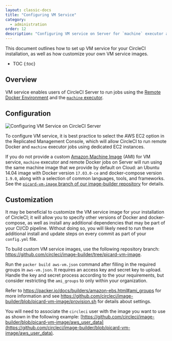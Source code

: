 ```yaml
---
layout: classic-docs
title: "Configuring VM Service"
category:
  - administration
order: 12
description: "Configuring VM service on Server for `machine` executor and remote Docker jobs"
---
```

This document outlines how to set up VM service for your CircleCI installation, as well as how customize your own VM service images.

* TOC 
{:toc}

## Overview

VM service enables users of CircleCI Server to run jobs using the [Remote Docker Environment](https://circleci.com/docs/2.0/building-docker-images) and the [`machine` executor](https://circleci.com/docs/2.0/executor-types/#using-machine).

## Configuration

![Configuring VM Service on CircleCI Server]({{site.baseurl}}/assets/img/docs/vm-service.png)

To configure VM service, it is best practice to select the AWS EC2 option in the Replicated Management Console, which will allow CircleCI to run remote Docker and `machine` executor jobs using dedicated EC2 instances.

If you do not provide a custom [Amazon Machine Image](https://docs.aws.amazon.com/AWSEC2/latest/UserGuide/AMIs.html) (AMI) for VM service, `machine` executor and remote Docker jobs on Server will run using the same machine image that we provide by default on Cloud: an Ubuntu 14.04 image with Docker version `17.03.0-ce` and docker-compose version `1.9.0`, along with a selection of common languages, tools, and frameworks. See the [`picard-vm-image` branch of our image-builder repository](https://github.com/circleci/image-builder/tree/picard-vm-image/circleci-provision-scripts) for details.

## Customization

It may be beneficial to customize the VM service image for your installation of CircleCI; it will allow you to specify other versions of Docker and docker-compose, as well as install any additional dependencies that may be part of your CI/CD pipeline. Without doing so, you will likely need to run these additional install and update steps on every commit as part of your `config.yml` file.

To build custom VM service images, use the following repository branch: <https://github.com/circleci/image-builder/tree/picard-vm-image>.

Run the `packer build aws-vm.json` command after filling in the required groups in `aws-vm.json`. It requires an access key and secret key to upload. Handle the key and secret process according to the your requirements, but consider restricting the `ami_groups` to only within your organization.

Refer to <https://packer.io/docs/builders/amazon-ebs.html#ami_groups> for more information and see <https://github.com/circleci/image-builder/blob/picard-vm-image/provision.sh> for details about settings.

You will need to associate the `circleci` user with the image you want to use as shown in the following example: [https://github.com/circleci/image-builder/blob/picard-vm-image/aws_user_data](https://github.com/circleci/image-builder/blob/picard-vm-image/aws_user_data).